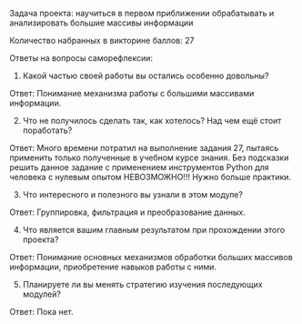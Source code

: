 Задача проекта: научиться в первом приближении обрабатывать и анализировать большие массивы информации


Количество набранных в викторине баллов: 27


Ответы на вопросы саморефлексии:

1. Какой частью своей работы вы остались особенно довольны?

Ответ: Понимание механизма работы с большими массивами информации.

2. Что не получилось сделать так, как хотелось? Над чем ещё стоит поработать?

Ответ: Много времени потратил на выполнение задания 27, пытаясь применить только полученные в учебном курсе знания. Без подсказки решить данное задание с применением инструментов Python для человека с нулевым опытом НЕВОЗМОЖНО!!! Нужно больше практики.

3. Что интересного и полезного вы узнали в этом модуле?

Ответ: Группировка, фильтрация и преобразование данных.

4. Что является вашим главным результатом при прохождении этого проекта?

Ответ: Понимание основных механизмов обработки больших массивов информации, приобретение навыков работы с ними.

5. Планируете ли вы менять стратегию изучения последующих модулей?

Ответ: Пока нет.

